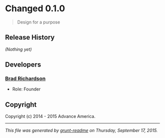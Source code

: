 # Changed 0.1.0

> Design for a purpose


## Release History

_(Nothing yet)_


## Developers

### [Brad Richardson](brad@designchanged.us)
* Role: Founder


## Copyright

Copyright (c) 2014 - 2015 Advance America.


***


_This file was generated by [grunt-readme](https://github.com/assemble/grunt-readme) on Thursday, September 17, 2015._
